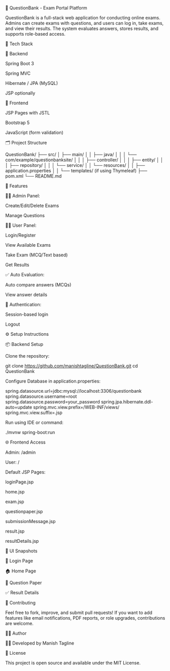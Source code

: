 📘 QuestionBank - Exam Portal Platform

QuestionBank is a full-stack web application for conducting online exams. Admins can create exams with questions, and users can log in, take exams, and view their results. The system evaluates answers, stores results, and supports role-based access.

🧠 Tech Stack

🔧 Backend

Spring Boot 3

Spring MVC

Hibernate / JPA (MySQL)

JSP optionally

🎨 Frontend

JSP Pages with JSTL

Bootstrap 5

JavaScript (form validation)

🗂️ Project Structure

QuestionBank/
├── src/
│   ├── main/
│   │   ├── java/
│   │   │   └── com/example/questionbanksite/
│   │   │       ├── controller/
│   │   │       ├── entity/
│   │   │       ├── repository/
│   │   │       └── service/
│   │   └── resources/
│   │       ├── application.properties
│   │       └── templates/ (if using Thymeleaf)
├── pom.xml
└── README.md

🚀 Features

👨‍💼 Admin Panel:

Create/Edit/Delete Exams

Manage Questions

👨‍🎓 User Panel:

Login/Register

View Available Exams

Take Exam (MCQ/Text based)

Get Results

✅ Auto Evaluation:

Auto compare answers (MCQs)

View answer details

🔐 Authentication:

Session-based login

Logout 

⚙️ Setup Instructions

📦 Backend Setup

Clone the repository:

git clone https://github.com/manishtagline/QuestionBank.git
cd QuestionBank

Configure Database in application.properties:

spring.datasource.url=jdbc:mysql://localhost:3306/questionbank
spring.datasource.username=root
spring.datasource.password=your_password
spring.jpa.hibernate.ddl-auto=update
spring.mvc.view.prefix=/WEB-INF/views/
spring.mvc.view.suffix=.jsp

Run using IDE or command:

./mvnw spring-boot:run

🌐 Frontend Access

Admin: /admin

User: /

Default JSP Pages:

loginPage.jsp

home.jsp

exam.jsp

questionpaper.jsp

submissionMessage.jsp

result.jsp

resultDetails.jsp

📸 UI Snapshots

🔐 Login Page



🏠 Home Page



📄 Question Paper



✅ Result Details



🙌 Contributing

Feel free to fork, improve, and submit pull requests! If you want to add features like email notifications, PDF reports, or role upgrades, contributions are welcome.

🧑‍💻 Author

👨‍💻 Developed by Manish Tagline

📜 License

This project is open source and available under the MIT License.

